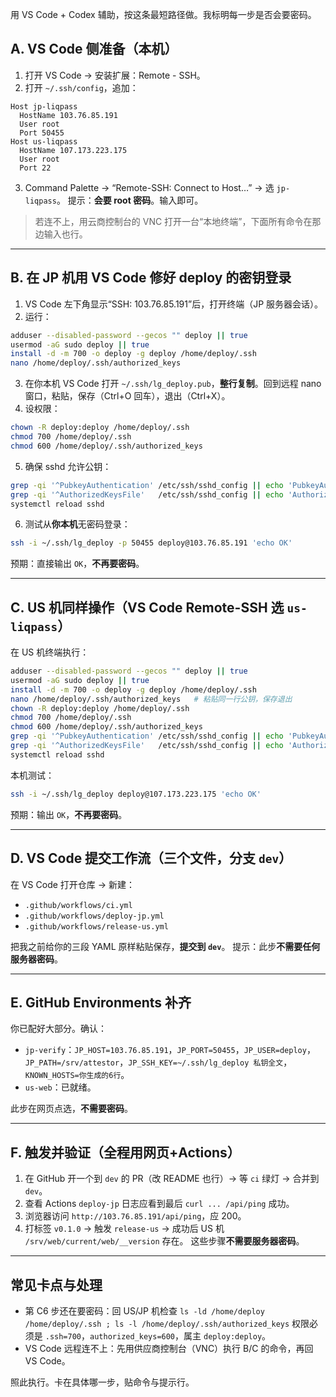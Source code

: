 用 VS Code + Codex 辅助，按这条最短路径做。我标明每一步是否会要密码。

## A. VS Code 侧准备（本机）

1. 打开 VS Code → 安装扩展：Remote - SSH。
2. 打开 `~/.ssh/config`，追加：

```
Host jp-liqpass
  HostName 103.76.85.191
  User root
  Port 50455
Host us-liqpass
  HostName 107.173.223.175
  User root
  Port 22
```

3. Command Palette → “Remote-SSH: Connect to Host…” → 选 `jp-liqpass`。
   提示：**会要 root 密码**。输入即可。

> 若连不上，用云商控制台的 VNC 打开一台“本地终端”，下面所有命令在那边输入也行。

---

## B. 在 JP 机用 VS Code 修好 deploy 的密钥登录

1. VS Code 左下角显示“SSH: 103.76.85.191”后，打开终端（JP 服务器会话）。
2. 运行：

```bash
adduser --disabled-password --gecos "" deploy || true
usermod -aG sudo deploy || true
install -d -m 700 -o deploy -g deploy /home/deploy/.ssh
nano /home/deploy/.ssh/authorized_keys
```

3. 在你本机 VS Code 打开 `~/.ssh/lg_deploy.pub`，**整行复制**。回到远程 nano 窗口，粘贴，保存（Ctrl+O 回车），退出（Ctrl+X）。
4. 设权限：

```bash
chown -R deploy:deploy /home/deploy/.ssh
chmod 700 /home/deploy/.ssh
chmod 600 /home/deploy/.ssh/authorized_keys
```

5. 确保 sshd 允许公钥：

```bash
grep -qi '^PubkeyAuthentication' /etc/ssh/sshd_config || echo 'PubkeyAuthentication yes' >> /etc/ssh/sshd_config
grep -qi '^AuthorizedKeysFile'   /etc/ssh/sshd_config || echo 'AuthorizedKeysFile .ssh/authorized_keys' >> /etc/ssh/sshd_config
systemctl reload sshd
```

6. 测试从**你本机**无密码登录：

```bash
ssh -i ~/.ssh/lg_deploy -p 50455 deploy@103.76.85.191 'echo OK'
```

预期：直接输出 `OK`，**不再要密码**。

---

## C. US 机同样操作（VS Code Remote-SSH 选 `us-liqpass`）

在 US 机终端执行：

```bash
adduser --disabled-password --gecos "" deploy || true
usermod -aG sudo deploy || true
install -d -m 700 -o deploy -g deploy /home/deploy/.ssh
nano /home/deploy/.ssh/authorized_keys   # 粘贴同一行公钥，保存退出
chown -R deploy:deploy /home/deploy/.ssh
chmod 700 /home/deploy/.ssh
chmod 600 /home/deploy/.ssh/authorized_keys
grep -qi '^PubkeyAuthentication' /etc/ssh/sshd_config || echo 'PubkeyAuthentication yes' >> /etc/ssh/sshd_config
grep -qi '^AuthorizedKeysFile'   /etc/ssh/sshd_config || echo 'AuthorizedKeysFile .ssh/authorized_keys' >> /etc/ssh/sshd_config
systemctl reload sshd
```

本机测试：

```bash
ssh -i ~/.ssh/lg_deploy deploy@107.173.223.175 'echo OK'
```

预期：输出 `OK`，**不再要密码**。

---

## D. VS Code 提交工作流（三个文件，分支 `dev`）

在 VS Code 打开仓库 → 新建：

* `.github/workflows/ci.yml`
* `.github/workflows/deploy-jp.yml`
* `.github/workflows/release-us.yml`

把我之前给你的三段 YAML 原样粘贴保存，**提交到 `dev`**。
提示：此步**不需要任何服务器密码**。

---

## E. GitHub Environments 补齐

你已配好大部分。确认：

* `jp-verify`：`JP_HOST=103.76.85.191`，`JP_PORT=50455`，`JP_USER=deploy`，`JP_PATH=/srv/attestor`，`JP_SSH_KEY=~/.ssh/lg_deploy 私钥全文`，`KNOWN_HOSTS=你生成的6行`。
* `us-web`：已就绪。

此步在网页点选，**不需要密码**。

---

## F. 触发并验证（全程用网页+Actions）

1. 在 GitHub 开一个到 `dev` 的 PR（改 README 也行）→ 等 `ci` 绿灯 → 合并到 `dev`。
2. 查看 Actions `deploy-jp` 日志应看到最后 `curl ... /api/ping` 成功。
3. 浏览器访问 `http://103.76.85.191/api/ping`，应 200。
4. 打标签 `v0.1.0` → 触发 `release-us` → 成功后 US 机 `/srv/web/current/web/__version` 存在。
   这些步骤**不需要服务器密码**。

---

## 常见卡点与处理

* 第 C6 步还在要密码：回 US/JP 机检查
  `ls -ld /home/deploy /home/deploy/.ssh ; ls -l /home/deploy/.ssh/authorized_keys`
  权限必须是 `.ssh=700`，`authorized_keys=600`，属主 `deploy:deploy`。
* VS Code 远程连不上：先用供应商控制台（VNC）执行 B/C 的命令，再回 VS Code。

照此执行。卡在具体哪一步，贴命令与提示行。
